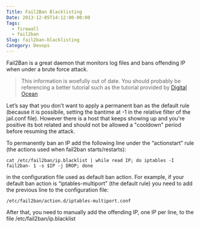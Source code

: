 ```yaml
---
Title: Fail2Ban Blacklisting
Date: 2013-12-05T14:12:00-00:00
Tags:
  - firewall
  - fail2ban
Slug: fail2ban-blacklisting
Category: Devops
---
```


Fail2Ban is a great daemon that monitors log files and bans offending IP when under a brute force attack.

> This information is woefully out of date. You should probably be referencing a better tutorial such as the tutorial provided by [Digital Ocean](  https://www.digitalocean.com/community/tutorials/how-to-install-and-use-fail2ban-on-ubuntu-14-04)

Let’s say that you don’t want to apply a permanent ban as the default rule (because it is possibile, setting the bantime at -1 in the relative filter of the jail.conf file). However there is a host that keeps showing up and you're positive its bot related and should not be allowed a "cooldown" period before resuming the attack.

To permanently ban an IP add the following line under the “actionstart” rule (the actions used when fail2ban starts/restarts):

```
cat /etc/fail2ban/ip.blacklist | while read IP; do iptables -I fail2ban- 1 -s $IP -j DROP; done
```

in the configuration file used as default ban action. For example, if your default ban action is “iptables-multiport” (the default rule) you need to add the previous line to the configuration file:

```
/etc/fail2ban/action.d/iptables-multiport.conf
```

After that, you need to manually add the offending IP, one IP per line, to the file /etc/fail2ban/ip.blacklist
